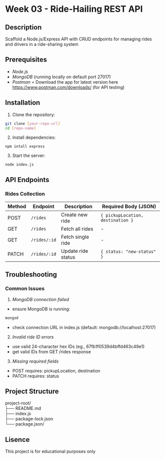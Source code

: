 # Week 03 - Ride-Hailing REST API
 
 ## Description
 Scaffold a Node.js/Express API with CRUD endpoints for managing rides 
 and drivers in a ride-sharing system
 
 ## Prerequisites
 
 - *Node.js* 
 - *MongoDB* (running locally on default port 27017)
 - *Postman* = Download the app for latest version here https://www.postman.com/downloads/ (for API testing)
 
 ## Installation
 
 1. Clone the repository:
 ```bash
 git clone [your-repo-url]
 cd [repo-name]
 ```
 2. Install dependencies:
 ``` 
 npm intall express
 ```
 3. Start the server:
 ```
 node index.js
 ```
 
 ## API Endpoints
 
 ### Rides Collection
 
 | Method    | Endpoint       | Description          | Required Body (JSON)           |
 |-----------|----------------|----------------------|--------------------------------|
 | POST      | `/rides`       | Create new ride      | `{ pickupLocation, destination }` |
 | GET       | `/rides`       | Fetch all rides      | -                              |
 | GET       | `/rides/:id`   | Fetch single ride    | -                              |
 | PATCH     | `/rides/:id`   | Update ride status   | `{ status: "new-status" }`     |
 
 ## Troubleshooting
 
 ### Common Issues
 
 1. *MongoDB connection failed*
 - ensure MongoDB is running:
 ```bash
 mongod
 ```
 - check connection URL in index.js (default: mongodb://localhost:27017)
 
 2. *Invalid ride ID errors*
 - use valid 24-character hex IDs (eg., 67fb1f0539d4bffd463c49e1)
 - get valid IDs from GET /rides response
 
 3. *Missing required fields*
 - POST requires: pickupLocation, destination
 - PATCH requires: status
 
 ## Project Structure
 
 project-root/        
 ├── README.md          
 ├── index.js           
 ├── package-lock.json      
 └── package.json/
 
 ## Lisence 
 This project is for educational purposes only